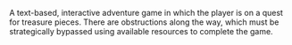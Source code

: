 A text-based, interactive adventure game in which the player is on a quest for treasure pieces. There are obstructions along the way, 
which must be strategically bypassed using available resources to complete the game.
